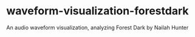 # waveform-visualization-forestdark
 An audio waveform visualization, analyzing Forest Dark by Nailah Hunter
